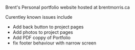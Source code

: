 Brent's Personal portfolio website hosted at brentmorris.ca

Curentley known issues include
- Add back button to project pages
- Add photos to project pages
- Add PDF coppy of Portfolio
- fix footer behaviour with narrow screen
